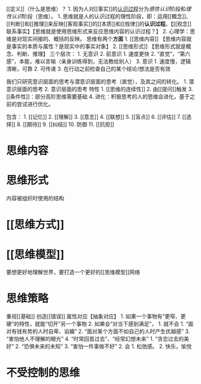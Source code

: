 [[定义]]（什么是思维）？
	1. 因为人对[[事实]]的<u>认识过程</u>分为*感性认识*阶段和*理性认识*阶段（思维）。
		1. 思维就是人的认识过程的理性阶段，即：运用[[概念]]、[[判断]]和[[推理]]来反映[[客观事实]]的[[本质]]和[[规律]]的**认识过程**。【[[观念]]联系事实】【思维就是使用思维形式来反应思维内容的认识过程？】
	2. 心理学：思维是对现实间接的、概括的反映。
思维有两个**方面** 
	1. [[思维内容]] 【思维内容就是事实的本质与属性？是现实中的事实对象】
	2. [[思维形式]] 【思维形式就是概念、判断、推理】
三个层次：
	1. 无意识
	2. 前意识
		1. 速度更快
		2. “直觉”，“第六感”，本能，难以言喻（亲身训练得到，无法教给别人）
	3. 意识
		1. 速度慢，逻辑清晰，可靠
		2. 可传递
		3. 在行动之前检查自己的某个结论/想法是否有效

我们只研究意识层面的思考与潜意识层面的思考（直觉），及其之间的转化。
	1. 潜意识层面的思考
	2. 意识层面的思考
特性
	1. [[思维的连续性]] 
	2. 由[[提问]]触发
	3. [[条件性]]：部分高阶思维需要基础
	4. 进化：积极思考的人的思维会进化，基于之前的尝试进行优化。

包含：
	1. [[记忆]]
	2. [[理解]]
	3. [[意志]]
	4. [[联想]]
	5. [[盲点]]
	6. [[评估]]
	7. [[选择]] 
	8. [[期待]] 
	9. [[纠结]] 
	10. 防御
	11. [[抗拒]] 

# 思维内容
# 思维形式
内容被组织时使用的结构
# [[思维方式]] 
# [[思维模型]] 
要想更好地理解世界，要打造一个更好的[[思维模型]]网络
# 思维策略
重视[[基础]] 
创造[[错误]] 
属性对应【抽象对应】
	1. 如果一个事物有“更窄、更硬”的特性，就能“切开”另一个事物
	2. 如果会“对当下感到满足”，
		1. 就不会
			1. “面对有钱有势的人时自卑、谄媚”
			2. “面对某个方面不如自己的人时产生优越感”
			3. “害怕他人不理解的眼光”
			4. “时常回首过去”、“经常幻想未来”
				1. “贪恋过去的美好”
				2. “恐惧未来的未知”
				3. “害怕一件事做不好”
		2. 会
			1. 松弛感。
			2. 快乐，愉悦
# 不受控制的思维
